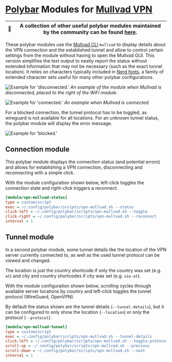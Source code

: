 # [Polybar](https://polybar.github.io/) Modules for [Mullvad VPN](https://mullvad.net/)

| 💬 | A collection of other useful polybar modules maintained by the community can be found [here](https://github.com/polybar/polybar-scripts). |
|---|--------------------------------------|

These polybar modules use the [Mullvad CLI](https://mullvad.net/help/how-use-mullvad-cli/) `mullvad` to display details about the VPN connection and the established tunnel and allow to control certain settings from the module without having to open the Mullvad GUI. This version simplifies the text output to neatly report the status without extended information that may not be necessary (such as the exact tunnel location). It relies on characters typically included in [Nerd fonts](https://www.nerdfonts.com/), a family of extended character sets useful for many other polybar configurations.

![Example for 'disconnected.'](https://github.com/nlysne/polybar-modules-mullvad/tree/main/assets/screenshots/disconn.png)
*An example of the module when Mullvad is disconnected, placed to the right of the WiFi module.*

![Example for 'connected.'](https://github.com/nlysne/polybar-modules-mullvad/tree/main/assets/screenshots/conn.png)
*An example when Mullvad is connected.*

For a blocked connection, the tunnel protocol has to be toggled, as wireguard is not available for all locations.
For an unknown tunnel status, the polybar module will display the error message.

![Example for 'blocked.'](https://github.com/nlysne/polybar-modules-mullvad/tree/main/assets/screenshots/blocked.png)

## Connection module

This polybar module displays the connection status (and potential errors) and allows for establishing a VPN connection, disconnecting and reconnecting with a simple click.

With the module configuration shown below, left-click toggles the connection state and right-click triggers a reconnect.

```ini
[module/vpn-mullvad-status]
type = custom/script
exec = ~/.config/polybar/scripts/vpn-mullvad.sh --status
click-left = ~/.config/polybar/scripts/vpn-mullvad.sh --toggle
click-right = ~/.config/polybar/scripts/vpn-mullvad.sh --reconnect
interval = 1
```

## Tunnel module

In a second polybar module, some tunnel details like the location of the VPN server currently connected to, as well as the used tunnel protocol can be viewed and changed.

The location is just the country shortcode if only the country was set (e.g. `at`) and city and country shortcodes if city was set (e.g. `vie-at`).

With the module configuration shown below, scrolling cycles through available server locations by country and left-click toggles the tunnel protocol (WireGuard, OpenVPN).

By default the status shown are the tunnel details (`--tunnel-details`), but it can be configured to only show the location (`--location`) or only the protocol (`--protocol`).

```ini
[module/vpn-mullvad-tunnel]
type = custom/script
exec = ~/.config/polybar/scripts/vpn-mullvad.sh --tunnel-details
click-left = ~/.config/polybar/scripts/vpn-mullvad.sh --toggle-protocol
scroll-up = ~/.config/polybar/scripts/vpn-mullvad.sh --previous
scroll-down = ~/.config/polybar/scripts/vpn-mullvad.sh --next
interval = 1
```
